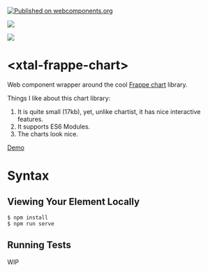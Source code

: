 [![Published on webcomponents.org](https://img.shields.io/badge/webcomponents.org-published-blue.svg)](https://www.webcomponents.org/element/bahrus/xtal-frappe-chart)

<a href="https://nodei.co/npm/xtal-frappe-chart/"><img src="https://nodei.co/npm/xtal-frappe-chart.png"></a>

<img src="https://badgen.net/bundlephobia/minzip/xtal-frappe-chart">

# \<xtal-frappe-chart\>

Web component wrapper around the cool [Frappe chart](https://frappe.io/charts) library.

Things I like about this chart library:

1)  It is quite small (17kb), yet, unlike chartist, it has nice interactive features.
2)  It supports ES6 Modules.
3)  The charts look nice.

[Demo](https://jsfiddle.net/bahrus/ma2y8ev0/)

<!--
```
<custom-element-demo>
  <template>
    <div>
      <h3>Basic xtal-frappe-chart demo</h3>
      <xtal-insert-json input="[]">
        <script type="application/json">
          [
            {
              "title": "My Awesome Chart",
              "data": {
                "labels": ["12am-3am", "3am-6am", "6am-9am", "9am-12pm",
                  "12pm-3pm", "3pm-6pm", "6pm-9pm", "9pm-12am"],
            
                "datasets": [
                  {
                    "name": "Some Data", "color": "light-blue",
                    "values": [25, 40, 30, 35, 8, 52, 17, -4]
                  },
                  {
                    "name": "Another Set", "color": "violet",
                    "values": [25, 50, -10, 15, 18, 32, 27, 14]
                  },
                  {
                    "name": "Yet Another", "color": "blue",
                    "values": [15, 20, -3, -15, 58, 12, -17, 37]
                  }
                ]
              },
              "type": "bar", 
              "height": 250,
              "isNavigable": true
            }
          ]
        </script>
      </xtal-insert-json>
      <p-d on="merged-prop-changed" prop="data" val="target.value"></p-d>
      <xtal-frappe-chart></xtal-frappe-chart>
      <p-d on="selected-element-changed" prop="input" val="target.value"></p-d>
      <xtal-json-editor options="{}"  height="300px"></xtal-json-editor>


    
      <script type="module" src="https://unpkg.com/xtal-json-editor@0.0.39/xtal-json-editor.js?module"></script>
      <script type="module" src="https://unpkg.com/p-et-alia@0.0.47/p-et-alia.js?module"></script>
      <script type="module" src="https://unpkg.com/xtal-json-merge@0.2.37/xtal-json-merge.js?module"></script>
      <script type="module" src="https://unpkg.com/xtal-frappe-chart@0.0.44/xtal-frappe-chart.js?module"></script>
    </div>
  </template>
</custom-element-demo>
```
-->

# Syntax

<!--
```
<custom-element-demo>
<template>
    <div>
        <wc-info package-name="npm.xtal-frappe-chart" href="https://unpkg.com/xtal-frappe-chart@0.0.45/custom-elements.json"></wc-info>
        <script type="module" src="https://unpkg.com/wc-info@0.0.67/wc-info.js?module"></script>
    </div>
</template>
</custom-element-demo>
```
-->



## Viewing Your Element Locally

```
$ npm install
$ npm run serve
```

## Running Tests

WIP
